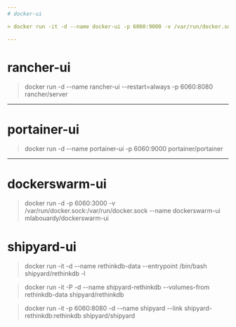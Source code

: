 ```yaml
---
# docker-ui

> docker run -it -d --name docker-ui -p 6060:9000 -v /var/run/docker.sock:/var/run/docker.sock uifd/ui-for-docker

--- 
```

# rancher-ui

> docker run -d --name rancher-ui --restart=always -p 6060:8080 rancher/server

--- 
# portainer-ui

> docker run -d --name portainer-ui -p 6060:9000 portainer/portainer

--- 
# dockerswarm-ui

> docker run -d -p 6060:3000 -v /var/run/docker.sock:/var/run/docker.sock --name dockerswarm-ui mlabouardy/dockerswarm-ui

# shipyard-ui

> docker run -it -d --name rethinkdb-data --entrypoint /bin/bash shipyard/rethinkdb -l

> docker run -it -P -d --name shipyard-rethinkdb --volumes-from rethinkdb-data shipyard/rethinkdb

> docker run -it -p 6060:8080 -d --name shipyard --link shipyard-rethinkdb:rethinkdb shipyard/shipyard


